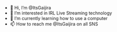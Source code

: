 - 👋 Hi, I’m @ItsGaijira
- 👀 I’m interested in IRL Live Streaming technology
- 🌱 I’m currently learning how to use a computer
- 📫 How to reach me @ItsGaijira on all SNS
